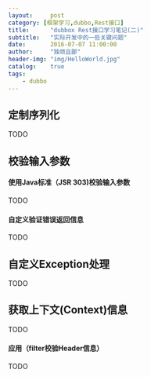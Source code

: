 ```yaml
---
layout:     post
category: [框架学习,dubbo,Rest接口]
title:      "dubbox Rest接口学习笔记(二)"
subtitle:   "实际开发中的一些关键问题"
date:       2016-07-07 11:00:00
author:     "独顽且鄙"
header-img: "img/HelloWorld.jpg"
catalog:    true
tags:
    - dubbo
---
```


## 定制序列化

TODO

## 校验输入参数



#### 使用Java标准（JSR 303)校验输入参数

TODO

#### 自定义验证错误返回信息

TODO

## 自定义Exception处理

TODO

## 获取上下文(Context)信息

TODO

#### 应用（filter校验Header信息）

TODO
